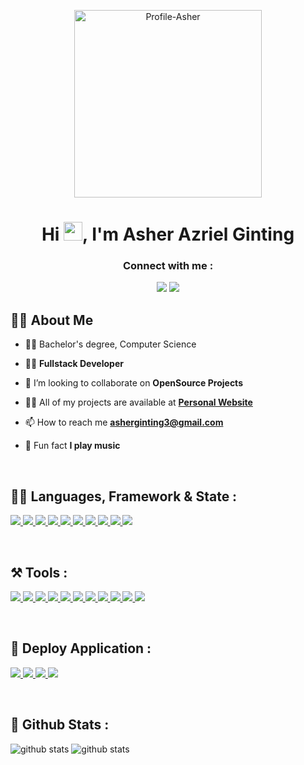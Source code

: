 <p align="center">
<a href="#"><img src="https://user-images.githubusercontent.com/39787908/180155331-1860da55-558e-421c-8108-b5233cbc3b8a.png" alt="Profile-Asher" height="300"></a>
</p>
    
<h1 align="center">Hi <img src="https://raw.githubusercontent.com/MartinHeinz/MartinHeinz/master/wave.gif" width="30px" height="30px">, I'm Asher Azriel Ginting</h1>
<h3 align="center">Connect with me :</h3>

<p align="center">
<a href = "https://www.linkedin.com/in/asherginting/"><img src="https://img.icons8.com/fluent/48/000000/linkedin.png"/></a>
<a href = "https://www.instagram.com/ashergintings/"><img src="https://img.icons8.com/fluent/48/000000/instagram-new.png"/></a>

</p>

## 🙋‍♂️ About Me

- 👨‍🎓 Bachelor's degree, Computer Science

- 🕵️‍♂️ **Fullstack Developer**

- 👯 I’m looking to collaborate on **OpenSource Projects**

- 👨‍💻 All of my projects are available at **[Personal Website](https://asherginting.github.io/)**

- 📫 How to reach me **asherginting3@gmail.com**

- 🎵 Fun fact **I play music**

<br>

## 👨‍💻 Languages, Framework & State :

<p align="left"> 
    <a href="https://www.w3schools.com/html/default.asp" target="_blank"> <img src="https://img.icons8.com/color/48/000000/html-5--v1.png"/>
    </a>
    <a href="https://www.w3schools.com/css/default.asp" target="_blank"> <img src="https://img.icons8.com/color/48/000000/css3.png"/>
    </a>
    <a href="https://www.w3schools.com/js/default.asp" target="_blank"> <img src="https://img.icons8.com/color/48/000000/javascript--v2.png"/>
    </a> 
    <a href="https://getbootstrap.com/" target="_blank"> <img src="https://img.icons8.com/color/48/000000/bootstrap.png"/>
    </a> 
    <a href="https://sass-lang.com/documentation" target="_blank"> <img src="https://img.icons8.com/color/48/sass.png"/>
    </a>
    <a href="https://nodejs.org/en/docs/" target="_blank"> <img src="https://img.icons8.com/color/48/000000/nodejs.png"/> 
    </a> 
    <a href="https://expressjs.com/" target="_blank"> <img src="https://img.icons8.com/fluency/48/000000/node-js.png"/>
    </a> 
    <a href="https://jwt.io/" target="_blank"> <img src="https://img.icons8.com/color/48/000000/java-web-token.png"/>
    </a> 
    <a href="https://reactjs.org/" target="_blank"> <img src="https://img.icons8.com/plasticine/48/000000/react.png"/>
    </a>  
    <a href="https://redux.js.org/" target="_blank"> <img src="https://img.icons8.com/color/48/redux.png"/>
    </a>     
</p>

<br/>

## ⚒️ Tools :

<p align="left"> 
    <a href="https://ubuntu.com/download/desktop" target="_blank"> <img src="https://img.icons8.com/color/48/000000/ubuntu--v1.png"/>
    </a>
    <a href="https://www.microsoft.com/software-download/windows11" target="_blank"> <img src="https://img.icons8.com/color/48/windows-11.png"/>
    </a>
    <a href="https://ubuntu.com/download/desktop" target="_blank"> <img src="https://img.icons8.com/fluency/48/000000/code.png"/>
    </a>
    <a href="https://code.visualstudio.com/" target="_blank"> <img src="https://img.icons8.com/color/48/000000/visual-studio-2019.png"/>
    </a> 
    <a href="https://www.postman.com/downloads/" target="_blank"> <img src="https://img.icons8.com/dusk/48/000000/postman-api.png"/>
    </a> 
    <a href="https://trello.com/" target="_blank"> <img src="https://img.icons8.com/color/48/trello.png"/>
    </a>  
    <a href="https://www.mysql.com/downloads/" target="_blank"> <img src="https://img.icons8.com/color/48/000000/mysql-logo.png"/>
    </a>  
    <a href="https://git-scm.com/downloads" target="_blank"> <img src="https://img.icons8.com/color/48/000000/git.png"/>
    </a> 
    <a href="https://www.github.com" target="_blank"> <img src="https://img.icons8.com/color/48/000000/github--v1.png"/>
    </a> 
    <a href="https://firebase.google.com/" target="_blank"> <img src="https://img.icons8.com/color/48/firebase.png"/>
    </a>
    <a href="https://zoom.us/" target="_blank"> <img src="https://img.icons8.com/color/48/zoom.png"/>
    </a>
   
</p>
<br>

## 🚀 Deploy Application :

<p align="left"> 
    <a href="https://www.heroku.com/" target="_blank"> <img src="https://img.icons8.com/color/48/heroku.png"/>
    </a>
    <a href="https://www.netlify.com/" target="_blank"> <img src="https://img.icons8.com/external-tal-revivo-shadow-tal-revivo/48/external-netlify-a-cloud-computing-company-that-offers-hosting-and-serverless-backend-services-for-static-websites-logo-shadow-tal-revivo.png"/>
    </a>
    <a href="https://aws.amazon.com/id/" target="_blank"> <img src="https://img.icons8.com/color/48/000000/amazon-web-services.png"/>
    </a>
    <a href="https://play.google.com/store" target="_blank"> <img src="https://img.icons8.com/color/48/playstore.png"/>
    </a>
</p>
<br>

## 🥳 Github Stats :
<img src="https://github-readme-stats.vercel.app/api/?username=asherginting&show_icons=true&title_color=fffffff&icon_color=000000&text_color=000000" alt="github stats"/>
<img src="https://github-readme-stats.vercel.app/api/top-langs/?username=asherginting&layout=compact" alt="github stats"/>

<br>

